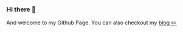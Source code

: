 ### Hi there 👋

And welcome to my Github Page. You can also checkout my <a href="https://fabianclemenz.github.io" target="_blank">blog :pencil2:</a>
